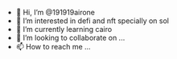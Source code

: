 - 👋 Hi, I’m @191919airone
- 👀 I’m interested in defi and nft specially on sol
- 🌱 I’m currently learning cairo
- 💞️ I’m looking to collaborate on ...
- 📫 How to reach me ...

<!---
191919airone/191919airone is a ✨ special ✨ repository because its `README.md` (this file) appears on your GitHub profile.
You can click the Preview link to take a look at your changes.
--->
